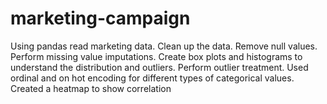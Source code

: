 # marketing-campaign
Using pandas read marketing data. Clean up the data. Remove null values. Perform missing value imputations. Create box plots and histograms to understand the distribution and outliers. Perform outlier treatment. Used ordinal and on hot encoding for different types of categorical values. Created a heatmap to show correlation

